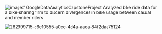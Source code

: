 ![image](https://github.com/user-attachments/assets/419d6aa9-4333-4830-b955-a078ffaf0c04)# GoogleDataAnalyticsCapstoneProject
Analyzed bike ride data for a bike-sharing firm to discern divergences in bike usage between casual and member riders


![262999715-c6e10555-a0cc-4d4a-aaea-84f2daa75124](https://github.com/user-attachments/assets/53f09347-e6af-40c7-ac5f-5d1e9cd5cbdf)
